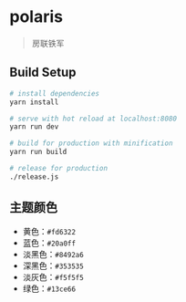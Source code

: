 # polaris

> 房联铁军

## Build Setup

``` bash
# install dependencies
yarn install

# serve with hot reload at localhost:8080
yarn run dev

# build for production with minification
yarn run build

# release for production
./release.js
```

## 主题颜色

* 黄色：`#fd6322`
* 蓝色：`#20a0ff`
* 淡黑色：`#8492a6`
* 深黑色：`#353535`
* 淡灰色：`#f5f5f5`
* 绿色：`#13ce66`
